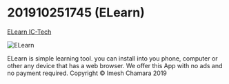 # 201910251745 (ELearn)

[ELearn IC-Tech](https://elearn-ictech.web.app/)

![ELearn](http://elearn-ictech.web.app/images/artboard-10-196px.png)
 
ELearn is simple learning tool. you can install into you phone, computer or other any device that has a web browser. We offer this App with no ads and no payment required. Copyright © Imesh Chamara 2019
